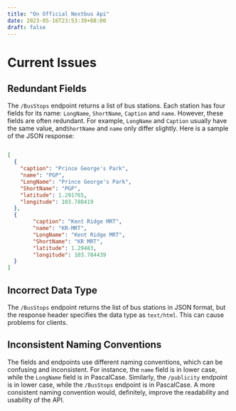 ```yaml
---
title: "On Official Nextbus Api"
date: 2023-05-16T23:53:39+08:00
draft: false
---
```


# Current Issues

## Redundant Fields


The `/BusStops` endpoint returns a list of bus stations.
Each station has four fields for its name:
`LongName`, `ShortName`, `Caption` and `name`.
However, these fields are often redundant.
For example, `LongName` and `Caption` usually have the same value,
and`ShortName` and `name` only differ slightly.
Here is a sample of the JSON response:
```json

[
  {
    "caption": "Prince George's Park",
    "name": "PGP",
    "LongName": "Prince George's Park",
    "ShortName": "PGP",
    "latitude": 1.291765,
    "longitude": 103.780419
  },
  {
        "caption": "Kent Ridge MRT",
        "name": "KR-MRT",
        "LongName": "Kent Ridge MRT",
        "ShortName": "KR MRT",
        "latitude": 1.29483,
        "longitude": 103.784439
  }
]
```

## Incorrect Data Type

The `/BusStops` endpoint returns the list of bus stations in JSON format,
but the response header specifies the data type as `text/html`.
This can cause problems for clients.

## Inconsistent Naming Conventions

The fields and endpoints use different naming conventions,
which can be confusing and inconsistent.
For instance, the `name` field is in lower case,
while the `LongName` field is in PascalCase.
Similarly, the `/publicity` endpoint is in lower case,
while the `/BusStops` endpoint is in PascalCase.
A more consistent naming convention would,
definitely, improve the readability and usability of the API.